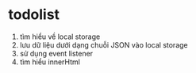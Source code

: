 # todolist
1. tìm hiểu về local storage
2. lưu dữ liệu dưới dạng chuỗi JSON vào local storage
3. sử dụng event listener
4. tìm hiểu innerHtml
